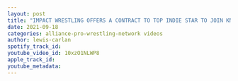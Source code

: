 ```yaml
---
layout: post
title: "IMPACT WRESTLING OFFERS A CONTRACT TO TOP INDIE STAR TO JOIN KNOCKOUTS DIVISION!!"
date: 2021-09-18
categories: alliance-pro-wrestling-network videos
author: lewis-carlan
spotify_track_id: 
youtube_video_id: 10xzO1NLWP8
apple_track_id: 
youtube_metadata: 
---
```

